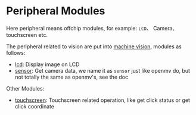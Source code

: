 Peripheral Modules
======

Here peripheral means offchip modules, for example: `LCD`、 Camera、 touchscreen etc.

The peripheral related to vision are put into [machine vision]((../machine_vision/README.md)), modules as follows:

* [lcd](../machine_vision/lcd.md): Display image on LCD
* [sensor](../machine_vision/sensor.md): Get camera data, we name it as `sensor` just like openmv do, but not totally the same as openmv's, see the doc

Other Modules:

* [touchscreen](./touchscreen.md): Touchscreen related operation, like get click status or get click coordinate





